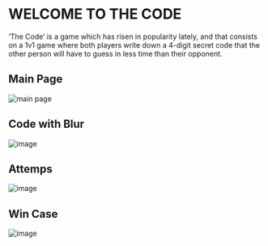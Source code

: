 #  WELCOME TO THE CODE

‘The Code’ is a game which has risen in popularity lately, and that consists on a 1v1 game where both players write down a 4-digit secret code that the other person will have to guess in less time than their opponent.

## Main Page
![main page](https://github.com/IgleDev/the-code/assets/72018196/1d6fb7f8-32c6-4653-9e9b-0d6260b5040d)

## Code with Blur
![image](https://github.com/IgleDev/the-code/assets/72018196/fad9802d-03f0-4fe9-9abd-5c0bf6c4b214)

## Attemps 
![image](https://github.com/IgleDev/the-code/assets/72018196/33a8761f-9028-4aab-a517-8ddd0c51b20f)

## Win Case
![image](https://github.com/IgleDev/the-code/assets/72018196/2a6f52af-529c-4199-9297-aec375179e44)
